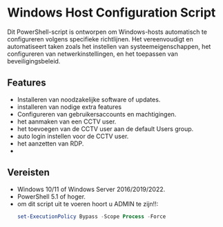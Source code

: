 # Windows Host Configuration Script

Dit PowerShell-script is ontworpen om Windows-hosts automatisch te configureren volgens specifieke richtlijnen. Het vereenvoudigt en automatiseert taken zoals het instellen van systeemeigenschappen, het configureren van netwerkinstellingen, en het toepassen van beveiligingsbeleid.

## Features

- Installeren van noodzakelijke software of updates.
- installeren van nodige extra features
- Configureren van gebruikersaccounts en machtigingen.
- het aanmaken van een CCTV user.
- het toevoegen van de CCTV user aan de default Users group.
- auto login instellen voor de CCTV user.
- het aanzetten van RDP.
- 

## Vereisten

- Windows 10/11 of Windows Server 2016/2019/2022.
- PowerShell 5.1 of hoger.
- om dit script uit te voeren hoort u ADMIN te zijn!!:
  ```powershell
  set-ExecutionPolicy Bypass -Scope Process -Force

